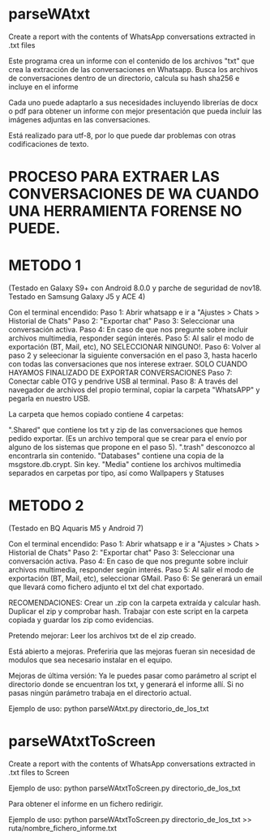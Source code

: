 # parseWAtxt
Create a report with the contents of WhatsApp conversations extracted in .txt files

Este programa crea un informe con el contenido de los archivos "txt" que crea la extracción de las conversaciones en Whatsapp. Busca los archivos de conversaciones dentro de un directorio, calcula su hash sha256 e incluye en el informe

Cada uno puede adaptarlo a sus necesidades incluyendo librerías de docx o pdf para obtener un informe con mejor presentación que pueda incluir las imágenes adjuntas en las conversaciones.

Está realizado para utf-8, por lo que puede dar problemas con otras codificaciones de texto.

# PROCESO PARA EXTRAER LAS CONVERSACIONES DE WA CUANDO UNA HERRAMIENTA FORENSE NO PUEDE.

# METODO 1
(Testado en Galaxy S9+ con Android 8.0.0 y parche de seguridad de nov18. Testado en Samsung Galaxy J5 y ACE 4)

Con el terminal encendido: Paso 1: Abrir whatsapp e ir a "Ajustes > Chats > Historial de Chats" Paso 2: "Exportar chat" Paso 3: Seleccionar una conversación activa. Paso 4: En caso de que nos pregunte sobre incluir archivos multimedia, responder según interés. Paso 5: Al salir el modo de exportación (BT, Mail, etc), NO SELECCIONAR NINGUNO!. Paso 6: Volver al paso 2 y seleecionar la siguiente conversación en el paso 3, hasta hacerlo con todas las conversaciones que nos interese extraer. SOLO CUANDO HAYAMOS FINALIZADO DE EXPORTAR CONVERSACIONES Paso 7: Conectar cable OTG y pendrive USB al terminal. Paso 8: A través del navegador de archivos del propio terminal, copiar la carpeta "WhatsAPP" y pegarla en nuestro USB.

La carpeta que hemos copiado contiene 4 carpetas:

".Shared" que contiene los txt y zip de las conversaciones que hemos pedido exportar. (Es un archivo temporal que se crear para el envío por alguno de los sistemas que propone en el paso 5).
".trash" desconozco al encontrarla sin contenido.
"Databases" contiene una copia de la msgstore.db.crypt. Sin key.
"Media" contiene los archivos multimedia separados en carpetas por tipo, así como Wallpapers y Statuses

# METODO 2
(Testado en BQ Aquaris M5 y Android 7)

Con el terminal encendido: Paso 1: Abrir whatsapp e ir a "Ajustes > Chats > Historial de Chats" Paso 2: "Exportar chat" Paso 3: Seleccionar una conversación activa. Paso 4: En caso de que nos pregunte sobre incluir archivos multimedia, responder según interés. Paso 5: Al salir el modo de exportación (BT, Mail, etc), seleccionar GMail. Paso 6: Se generará un email que llevará como fichero adjunto el txt del chat exportado.

RECOMENDACIONES: Crear un .zip con la carpeta extraída y calcular hash. Duplicar el zip y comprobar hash. Trabajar con este script en la carpeta copiada y guardar los zip como evidencias.

Pretendo mejorar: Leer los archivos txt de el zip creado.

Está abierto a mejoras. Preferiria que las mejoras fueran sin necesidad de modulos que sea necesario instalar en el equipo.

Mejoras de última versión: Ya le puedes pasar como parámetro al script el directorio donde se encuentran los txt, y generará el informe allí. Si no pasas ningún parámetro trabaja en el directorio actual.

Ejemplo de uso: python parseWAtxt.py directorio_de_los_txt

# parseWAtxtToScreen
Create a report with the contents of WhatsApp conversations extracted in .txt files to Screen

Ejemplo de uso: python parseWAtxtToScreen.py directorio_de_los_txt

Para obtener el informe en un fichero redirigir.

Ejemplo de uso: python parseWAtxtToScreen.py directorio_de_los_txt >> ruta/nombre_fichero_informe.txt
